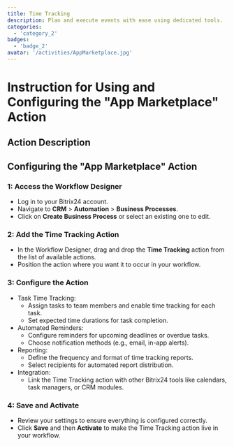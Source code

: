 ```yaml
---
title: Time Tracking
description: Plan and execute events with ease using dedicated tools.
categories: 
  - 'category_2'
badges: 
  - 'badge_2'
avatar: '/activities/AppMarketplace.jpg'
---
```

# Instruction for Using and Configuring the "App Marketplace" Action

## Action Description

## **Configuring the "App Marketplace" Action**

### 1: Access the Workflow Designer
- Log in to your Bitrix24 account.
- Navigate to **CRM** > **Automation** > **Business Processes**.
- Click on **Create Business Process** or select an existing one to edit.

### 2: Add the Time Tracking Action
- In the Workflow Designer, drag and drop the **Time Tracking** action from the list of available actions.
- Position the action where you want it to occur in your workflow.

### 3: Configure the Action
- Task Time Tracking:
  - Assign tasks to team members and enable time tracking for each task.
  - Set expected time durations for task completion.
- Automated Reminders:
  - Configure reminders for upcoming deadlines or overdue tasks.
  - Choose notification methods (e.g., email, in-app alerts).
- Reporting:
  - Define the frequency and format of time tracking reports.
  - Select recipients for automated report distribution.
- Integration:
  - Link the Time Tracking action with other Bitrix24 tools like calendars, task managers, or CRM modules.

### 4: Save and Activate
- Review your settings to ensure everything is configured correctly.
- Click **Save** and then **Activate** to make the Time Tracking action live in your workflow.
